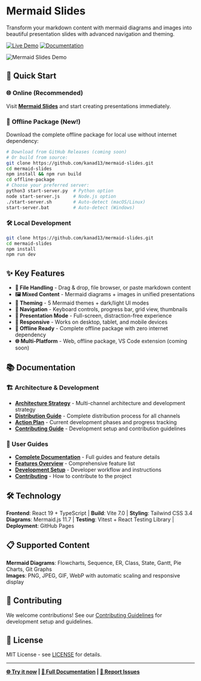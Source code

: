 # Mermaid Slides

Transform your markdown content with mermaid diagrams and images into beautiful presentation slides with advanced navigation and theming.

[![Live Demo](https://img.shields.io/badge/🌐_Live_Demo-blue?style=for-the-badge)](https://kanad13.github.io/mermaid-slides/)
[![Documentation](https://img.shields.io/badge/📖_Documentation-green?style=for-the-badge)](docs/)

![Mermaid Slides Demo](docs/assets/mermai-slides-demo.gif)

## 🚀 Quick Start

### 🌐 **Online (Recommended)**
Visit **[Mermaid Slides](https://kanad13.github.io/mermaid-slides/)** and start creating presentations immediately.

### 💾 **Offline Package (New!)**
Download the complete offline package for local use without internet dependency:
```bash
# Download from GitHub Releases (coming soon)
# Or build from source:
git clone https://github.com/kanad13/mermaid-slides.git
cd mermaid-slides
npm install && npm run build
cd offline-package
# Choose your preferred server:
python3 start-server.py  # Python option
node start-server.js     # Node.js option
./start-server.sh        # Auto-detect (macOS/Linux)
start-server.bat         # Auto-detect (Windows)
```

### 🛠️ **Local Development**
```bash
git clone https://github.com/kanad13/mermaid-slides.git
cd mermaid-slides
npm install
npm run dev
```

## ✨ Key Features

- **📁 File Handling** - Drag & drop, file browser, or paste markdown content
- **🖼️ Mixed Content** - Mermaid diagrams + images in unified presentations  
- **🎨 Theming** - 5 Mermaid themes + dark/light UI modes
- **🧭 Navigation** - Keyboard controls, progress bar, grid view, thumbnails
- **🎯 Presentation Mode** - Full-screen, distraction-free experience
- **📱 Responsive** - Works on desktop, tablet, and mobile devices
- **💾 Offline Ready** - Complete offline package with zero internet dependency
- **🌐 Multi-Platform** - Web, offline package, VS Code extension (coming soon)

## 📚 Documentation

### **🏗️ Architecture & Development**
- **[Architecture Strategy](docs/ARCHITECTURE_STRATEGY.md)** - Multi-channel architecture and development strategy
- **[Distribution Guide](docs/DISTRIBUTION_GUIDE.md)** - Complete distribution process for all channels
- **[Action Plan](docs/ACTION_PLAN.md)** - Current development phases and progress tracking
- **[Contributing Guide](docs/CONTRIBUTING.md)** - Development setup and contribution guidelines

### **📖 User Guides**

- **[Complete Documentation](docs/)** - Full guides and feature details
- **[Features Overview](docs/FEATURES.md)** - Comprehensive feature list
- **[Development Setup](CLAUDE.md)** - Developer workflow and instructions
- **[Contributing](docs/CONTRIBUTING.md)** - How to contribute to the project

## 🛠️ Technology

**Frontend**: React 19 + TypeScript | **Build**: Vite 7.0 | **Styling**: Tailwind CSS 3.4  
**Diagrams**: Mermaid.js 11.7 | **Testing**: Vitest + React Testing Library | **Deployment**: GitHub Pages

## 📋 Supported Content

**Mermaid Diagrams**: Flowcharts, Sequence, ER, Class, State, Gantt, Pie Charts, Git Graphs  
**Images**: PNG, JPEG, GIF, WebP with automatic scaling and responsive display

## 🤝 Contributing

We welcome contributions! See our [Contributing Guidelines](docs/CONTRIBUTING.md) for development setup and guidelines.

## 📄 License

MIT License - see [LICENSE](LICENSE) for details.

---

**[🌐 Try it now](https://kanad13.github.io/mermaid-slides/) | [📖 Full Documentation](docs/) | [🐛 Report Issues](https://github.com/kanad13/mermaid-slides/issues)**